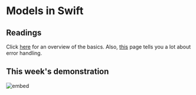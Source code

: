 # Models in Swift

## Readings
Click [here](https://developer.apple.com/library/prerelease/ios/documentation/Swift/Conceptual/Swift_Programming_Language/TheBasics.html#//apple_ref/doc/uid/TP40014097-CH5-ID309) for an overview of the basics. Also, [this](https://developer.apple.com/library/prerelease/ios/documentation/Swift/Conceptual/Swift_Programming_Language/ErrorHandling.html) page tells you a lot about error handling.

## This week's demonstration

![embed](https://player.vimeo.com/video/158314703)
